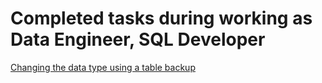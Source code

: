 # Completed tasks during working as Data Engineer, SQL Developer

[Changing the data type using a table backup](https://github.com/ZabiyakaDaniil/SQL/blob/main/Data%20Engineer%2C%20SQL%20Developer/Changing%20the%20data%20type%20using%20a%20table%20backup.sql)

